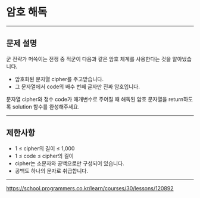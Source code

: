 # 암호 해독

---

## 문제 설명

군 전략가 머쓱이는 전쟁 중 적군이 다음과 같은 암호 체계를 사용한다는 것을 알아냈습니다.

- 암호화된 문자열 cipher를 주고받습니다.
- 그 문자열에서 code의 배수 번째 글자만 진짜 암호입니다.

문자열 cipher와 정수 code가 매개변수로 주어질 때 해독된 암호 문자열을 return하도록 solution 함수를 완성해주세요.

---

## 제한사항

- 1 ≤ cipher의 길이 ≤ 1,000
- 1 ≤ code ≤ cipher의 길이
- cipher는 소문자와 공백으로만 구성되어 있습니다.
- 공백도 하나의 문자로 취급합니다.


---

https://school.programmers.co.kr/learn/courses/30/lessons/120892
